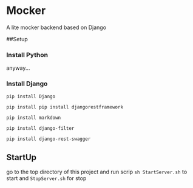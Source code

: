 # Mocker
A lite mocker backend based on Django

##Setup

### Install Python

anyway...

### Install Django

`pip install Django`

`pip install pip install djangorestframework`

`pip install markdown`       

`pip install django-filter`

`pip install django-rest-swagger`

## StartUp

go to the top directory of this project and run scrip `sh StartServer.sh` to start and `StopServer.sh` for stop



